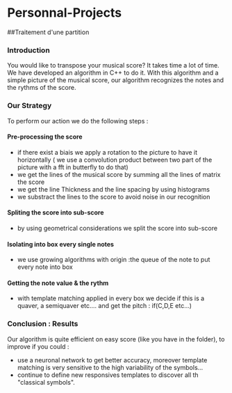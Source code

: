 # Personnal-Projects

##Traitement d'une partition

### Introduction
You would like to transpose your musical score? It takes time a lot of time. We have developed an algorithm in C++ to do it. With this algorithm and a simple picture of the musical score, our algorithm recognizes the notes and the rythms of the score. 

### Our Strategy 
To perform our action we do the following steps : 

#### Pre-processing the score
- if there exist a biais we apply a rotation to the picture to have it horizontally ( we use a convolution product between two part of the picture with a fft in butterfly to do that)
- we get the lines of the musical score by summing all the lines of matrix the score
- we get the line Thickness and the line spacing by using histograms
- we substract the lines to the score to avoid noise in our recognition

#### Spliting the score into sub-score
- by using geometrical considerations we split the score into sub-score

#### Isolating into box every single notes
- we use growing algorithms with origin :the queue of the note to put every note into box

#### Getting the note value & the rythm
- with template matching applied in every box we decide if this is a quaver, a semiquaver etc.... and get the pitch : if(C,D,E etc...)

### Conclusion : Results
Our algorithm is quite efficient on easy score (like you have in the folder), to improve if you could :
- use a neuronal network to get better accuracy, moreover template matching is very sensitive to the high variability of the symbols...
- continue to define new responsives templates to discover all th "classical symbols".
